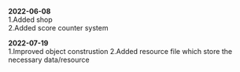 **2022-06-08**  
   1.Added shop  
   2.Added score counter system  
   
**2022-07-19**  
   1.Improved object construstion 
   2.Added resource file which store the necessary data/resource
